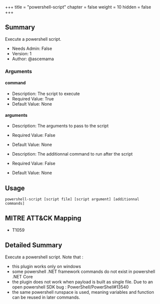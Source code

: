 +++
title = "powershell-script"
chapter = false
weight = 10
hidden = false
+++

## Summary
Execute a powershell script.  
  
- Needs Admin: False  
- Version: 1  
- Author: @ascemama  

### Arguments
#### command

- Description: The script to execute
- Required Value: True  
- Default Value: None  
#### arguments

- Description: The arguments to pass to the script 
- Required Value: False  
- Default Value: None  

- Description: The additionnal command to run after the script 
- Required Value: False  
- Default Value: None  

## Usage

```
powershell-script [script file] [script argument] [additionnal commands]
```

## MITRE ATT&CK Mapping

- T1059  
## Detailed Summary

Execute a powershell script. Note that :
 - this plugin works only on windows
 - some powershell .NET framework commands do not exist in powershell .NET Core
 - the plugin does not work when payload is built as single file. Due to an open powershell SDK bug : PowerShell/PowerShell#13540
 - the same powershell runspace is used, meaning variables and function can be reused in later commands. 
